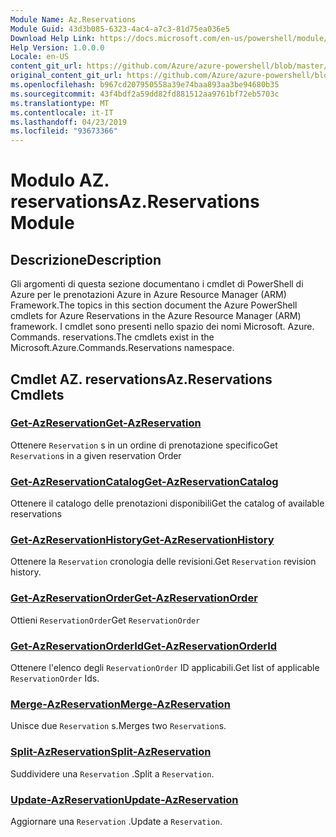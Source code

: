 ```yaml
---
Module Name: Az.Reservations
Module Guid: 43d3b085-6323-4ac4-a7c3-81d75ea036e5
Download Help Link: https://docs.microsoft.com/en-us/powershell/module/az.reservations
Help Version: 1.0.0.0
Locale: en-US
content_git_url: https://github.com/Azure/azure-powershell/blob/master/src/Reservations/Reservations/help/Az.Reservations.md
original_content_git_url: https://github.com/Azure/azure-powershell/blob/master/src/Reservations/Reservations/help/Az.Reservations.md
ms.openlocfilehash: b967cd207950558a39e74baa893aa3be94680b35
ms.sourcegitcommit: 43f4bdf2a59dd82fd881512aa9761bf72eb5703c
ms.translationtype: MT
ms.contentlocale: it-IT
ms.lasthandoff: 04/23/2019
ms.locfileid: "93673366"
---
```

# <span data-ttu-id="a32c6-101">Modulo AZ. reservations</span><span class="sxs-lookup"><span data-stu-id="a32c6-101">Az.Reservations Module</span></span>
## <span data-ttu-id="a32c6-102">Descrizione</span><span class="sxs-lookup"><span data-stu-id="a32c6-102">Description</span></span>
<span data-ttu-id="a32c6-103">Gli argomenti di questa sezione documentano i cmdlet di PowerShell di Azure per le prenotazioni Azure in Azure Resource Manager (ARM) Framework.</span><span class="sxs-lookup"><span data-stu-id="a32c6-103">The topics in this section document the Azure PowerShell cmdlets for Azure Reservations in the Azure Resource Manager (ARM) framework.</span></span> <span data-ttu-id="a32c6-104">I cmdlet sono presenti nello spazio dei nomi Microsoft. Azure. Commands. reservations.</span><span class="sxs-lookup"><span data-stu-id="a32c6-104">The cmdlets exist in the Microsoft.Azure.Commands.Reservations namespace.</span></span>

## <span data-ttu-id="a32c6-105">Cmdlet AZ. reservations</span><span class="sxs-lookup"><span data-stu-id="a32c6-105">Az.Reservations Cmdlets</span></span>
### [<span data-ttu-id="a32c6-106">Get-AzReservation</span><span class="sxs-lookup"><span data-stu-id="a32c6-106">Get-AzReservation</span></span>](Get-AzReservation.md)
<span data-ttu-id="a32c6-107">Ottenere `Reservation` s in un ordine di prenotazione specifico</span><span class="sxs-lookup"><span data-stu-id="a32c6-107">Get `Reservation`s in a given reservation Order</span></span>

### [<span data-ttu-id="a32c6-108">Get-AzReservationCatalog</span><span class="sxs-lookup"><span data-stu-id="a32c6-108">Get-AzReservationCatalog</span></span>](Get-AzReservationCatalog.md)
<span data-ttu-id="a32c6-109">Ottenere il catalogo delle prenotazioni disponibili</span><span class="sxs-lookup"><span data-stu-id="a32c6-109">Get the catalog of available reservations</span></span>

### [<span data-ttu-id="a32c6-110">Get-AzReservationHistory</span><span class="sxs-lookup"><span data-stu-id="a32c6-110">Get-AzReservationHistory</span></span>](Get-AzReservationHistory.md)
<span data-ttu-id="a32c6-111">Ottenere la `Reservation` cronologia delle revisioni.</span><span class="sxs-lookup"><span data-stu-id="a32c6-111">Get `Reservation` revision history.</span></span>

### [<span data-ttu-id="a32c6-112">Get-AzReservationOrder</span><span class="sxs-lookup"><span data-stu-id="a32c6-112">Get-AzReservationOrder</span></span>](Get-AzReservationOrder.md)
<span data-ttu-id="a32c6-113">Ottieni `ReservationOrder`</span><span class="sxs-lookup"><span data-stu-id="a32c6-113">Get `ReservationOrder`</span></span>

### [<span data-ttu-id="a32c6-114">Get-AzReservationOrderId</span><span class="sxs-lookup"><span data-stu-id="a32c6-114">Get-AzReservationOrderId</span></span>](Get-AzReservationOrderId.md)
<span data-ttu-id="a32c6-115">Ottenere l'elenco degli `ReservationOrder` ID applicabili.</span><span class="sxs-lookup"><span data-stu-id="a32c6-115">Get list of applicable `ReservationOrder` Ids.</span></span>

### [<span data-ttu-id="a32c6-116">Merge-AzReservation</span><span class="sxs-lookup"><span data-stu-id="a32c6-116">Merge-AzReservation</span></span>](Merge-AzReservation.md)
<span data-ttu-id="a32c6-117">Unisce due `Reservation` s.</span><span class="sxs-lookup"><span data-stu-id="a32c6-117">Merges two `Reservation`s.</span></span>

### [<span data-ttu-id="a32c6-118">Split-AzReservation</span><span class="sxs-lookup"><span data-stu-id="a32c6-118">Split-AzReservation</span></span>](Split-AzReservation.md)
<span data-ttu-id="a32c6-119">Suddividere una `Reservation` .</span><span class="sxs-lookup"><span data-stu-id="a32c6-119">Split a `Reservation`.</span></span>

### [<span data-ttu-id="a32c6-120">Update-AzReservation</span><span class="sxs-lookup"><span data-stu-id="a32c6-120">Update-AzReservation</span></span>](Update-AzReservation.md)
<span data-ttu-id="a32c6-121">Aggiornare una `Reservation` .</span><span class="sxs-lookup"><span data-stu-id="a32c6-121">Update a `Reservation`.</span></span>

